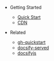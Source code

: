 - Getting Started

  - [Quick Start](quick-start.md)
  - [CDN](cdn.md)

- Related

  - [gh-quickstart](https://github.com/alertbox/gh-quickstart)
  - [docsify-served](https://github.com/alertbod/docsify-served)
  - [docsifyjs](https://github.com/docsifyjs/docsify)